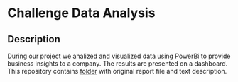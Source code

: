 # Challenge Data Analysis

## Description
During our project we analized and visualized data using PowerBi to provide business insights to a company. The results are presented on a dashboard.  
This repository contains [folder](https://github.com/IrinaSing/challenge-data-analysis/tree/main/report) with original report file and text description.

